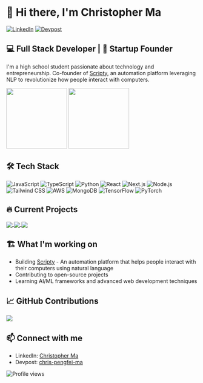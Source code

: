 # 👋 Hi there, I'm Christopher Ma

[![LinkedIn](https://img.shields.io/badge/LinkedIn-0077B5?style=for-the-badge&logo=linkedin&logoColor=white)](https://www.linkedin.com/in/christopher-ma-3b35aa300/)
[![Devpost](https://img.shields.io/badge/Devpost-003E54?style=for-the-badge&logo=devpost&logoColor=white)](https://devpost.com/chris-pengfei-ma?ref_content=user-portfolio&ref_feature=portfolio&ref_medium=global-nav)

## 💻 Full Stack Developer | 🚀 Startup Founder

I'm a high school student passionate about technology and entrepreneurship. Co-founder of [Scripty](https://scripty.me), an automation platform leveraging NLP to revolutionize how people interact with computers.

<div>
  <img height="160em" src="https://github-readme-stats.vercel.app/api?username=chrisma71&show_icons=true&theme=radical&include_all_commits=true&count_private=true"/>
  <img height="160em" src="https://github-readme-stats.vercel.app/api/top-langs/?username=chrisma71&layout=compact&langs_count=6&theme=radical"/>
</div>

## 🛠️ Tech Stack

![JavaScript](https://img.shields.io/badge/JavaScript-F7DF1E?style=for-the-badge&logo=javascript&logoColor=black)
![TypeScript](https://img.shields.io/badge/TypeScript-007ACC?style=for-the-badge&logo=typescript&logoColor=white)
![Python](https://img.shields.io/badge/Python-3776AB?style=for-the-badge&logo=python&logoColor=white)
![React](https://img.shields.io/badge/React-20232A?style=for-the-badge&logo=react&logoColor=61DAFB)
![Next.js](https://img.shields.io/badge/Next.js-000000?style=for-the-badge&logo=next.js&logoColor=white)
![Node.js](https://img.shields.io/badge/Node.js-43853D?style=for-the-badge&logo=node.js&logoColor=white)
![Tailwind CSS](https://img.shields.io/badge/Tailwind_CSS-38B2AC?style=for-the-badge&logo=tailwind-css&logoColor=white)
![AWS](https://img.shields.io/badge/AWS-232F3E?style=for-the-badge&logo=amazon-aws&logoColor=white)
![MongoDB](https://img.shields.io/badge/MongoDB-4EA94B?style=for-the-badge&logo=mongodb&logoColor=white)
![TensorFlow](https://img.shields.io/badge/TensorFlow-FF6F00?style=for-the-badge&logo=tensorflow&logoColor=white)
![PyTorch](https://img.shields.io/badge/PyTorch-EE4C2C?style=for-the-badge&logo=pytorch&logoColor=white)

## 🔥 Current Projects

<a href="https://github.com/chrisma71/scripty">
  <img align="center" src="https://github-readme-stats.vercel.app/api/pin/?username=chrisma71&repo=scripty&theme=dark" />
</a>
<a href="https://github.com/chrisma71/physio">
  <img align="center" src="https://github-readme-stats.vercel.app/api/pin/?username=chrisma71&repo=physio&theme=dark" />
</a>
<a href="https://github.com/chrisma71/myFridge">
  <img align="center" src="https://github-readme-stats.vercel.app/api/pin/?username=chrisma71&repo=myFridge&theme=dark" />
</a>

<br />

## 🏗️ What I'm working on

- Building [Scripty](https://scripty.me) - An automation platform that helps people interact with their computers using natural language
- Contributing to open-source projects
- Learning AI/ML frameworks and advanced web development techniques

## 📈 GitHub Contributions

<img src="https://github-readme-streak-stats.herokuapp.com/?user=chrisma71&theme=radical" />

## 📫 Connect with me
- LinkedIn: [Christopher Ma](https://www.linkedin.com/in/christopher-ma-3b35aa300/)
- Devpost: [chris-pengfei-ma](https://devpost.com/chris-pengfei-ma?ref_content=user-portfolio&ref_feature=portfolio&ref_medium=global-nav)

![Profile views](https://komarev.com/ghpvc/?username=chrisma71&color=blueviolet)
